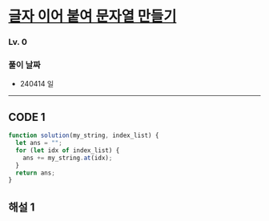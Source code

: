# [글자 이어 붙여 문자열 만들기](https://school.programmers.co.kr/learn/courses/30/lessons/181915)

### Lv. 0

### 풀이 날짜

- 240414 일

---

## CODE 1

```javascript
function solution(my_string, index_list) {
  let ans = "";
  for (let idx of index_list) {
    ans += my_string.at(idx);
  }
  return ans;
}
```

## 해설 1
